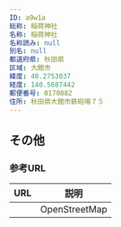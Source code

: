 ```yaml
---
ID: a9w1a
総称: 稲荷神社
名称: 稲荷神社
名称読み: null
別名: null
都道府県: 秋田県
区域: 大館市
緯度: 40.2753037
経度: 140.5687442
郵便番号: 0170882
住所: 秋田県大館市鉄砲場７５
---
```


## その他

### 参考URL

| URL | 説明          |
| --- | ------------- |
|     | OpenStreetMap |

